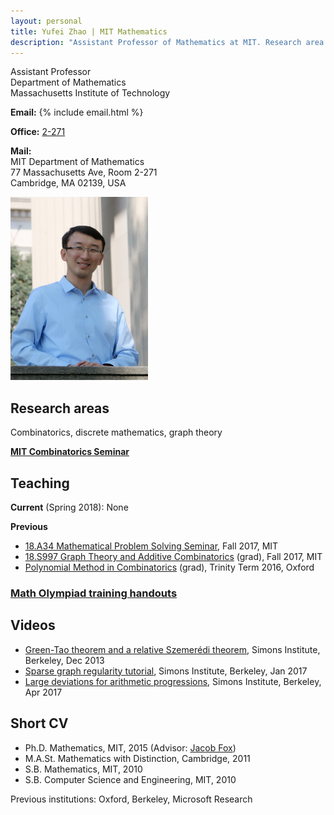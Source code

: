 ```yaml
---
layout: personal
title: Yufei Zhao | MIT Mathematics
description: "Assistant Professor of Mathematics at MIT. Research area: combinatorics and discrete mathematics"
---
```



<div class="row">
<div class="col-md-6">
<p>Assistant Professor<br>
Department of Mathematics<br>
Massachusetts Institute of Technology</p>

<p><strong>Email:</strong>
{% include email.html %}</p>

<p><strong>Office:</strong> <a href="http://whereis.mit.edu/?go=2" target="_blank">2-271</a></p>

<p><strong>Mail:</strong><br>
MIT Department of Mathematics<br>
77 Massachusetts Ave, Room 2-271<br>
Cambridge, MA 02139, USA</p>

</div>
<div class="col-md-6">
<img src="zhao.jpg" alt="Yufei Zhao photo" width="220px">
</div>
</div>


## Research areas

Combinatorics, discrete mathematics, graph theory

[**MIT Combinatorics Seminar**](http://math.mit.edu/seminars/combin/)

## Teaching

**Current** (Spring 2018): None

**Previous**

* [18.A34 Mathematical Problem Solving Seminar](a34/), Fall 2017, MIT
* [18.S997 Graph Theory and Additive Combinatorics](gtac/) (grad), Fall 2017, MIT
* [Polynomial Method in Combinatorics](pm16/) (grad), Trinity Term 2016, Oxford

### [Math Olympiad training handouts](olympiad/)


## Videos

* <a href="javascript:void(0);" target="_self" onclick="$('#simons-talk-dec2013').toggle('fast');">
  Green-Tao theorem and a relative Szemerédi theorem</a>, Simons Institute, Berkeley, Dec 2013
  <div id="simons-talk-dec2013" style="display:none" class="videoWrapper">
  <iframe width="560" height="315" src="//www.youtube.com/embed/vsFFjhYLVrM" allowfullscreen></iframe>
  </div>
* <a href="javascript:void(0);" target="_self" onclick="$('#simons-talk-jan2017').toggle('fast');">
  Sparse graph regularity tutorial</a>, Simons Institute, Berkeley, Jan 2017
  <div id="simons-talk-jan2017" style="display:none" class="videoWrapper">
  <iframe width="560" height="315" src="//www.youtube.com/embed/ZXLtAj4eL0c" allowfullscreen></iframe>
  </div>
* <a href="javascript:void(0);" target="_self" onclick="$('#simons-talk-apr2017').toggle('fast');">
  Large deviations for arithmetic progressions</a>, Simons Institute, Berkeley, Apr 2017
  <div id="simons-talk-apr2017" style="display:none" class="videoWrapper">
  <iframe width="560" height="315" src="//www.youtube.com/embed/G9AJHUAz33o" allowfullscreen></iframe>
  </div>


## Short CV

* Ph.D. Mathematics, MIT, 2015 (Advisor: [Jacob Fox](http://stanford.edu/~jacobfox/))
* M.A.St. Mathematics with Distinction, Cambridge, 2011
* S.B. Mathematics, MIT, 2010
* S.B. Computer Science and Engineering, MIT, 2010

Previous institutions: Oxford, Berkeley, Microsoft Research
